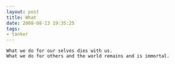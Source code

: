 ```yaml
---
layout: post
title: What
date: 2008-08-13 19:35:25
tags: 
- tanker
---
```

	What we do for our selves dies with us.
	What we do for others and the world remains and is immortal.